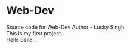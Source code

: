 # Web-Dev
 Source code for Web-Dev
Author - Lucky Singh
<br>
This is my first project.
<br>
Hello Bello...
